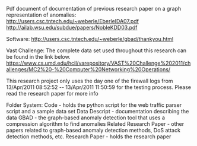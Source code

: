 Pdf document of documentation of previous research paper on a graph representation of anomalies:
http://users.csc.tntech.edu/~weberle/EberleIDA07.pdf
http://ailab.wsu.edu/subdue/papers/NobleKDD03.pdf

Software: 
http://users.csc.tntech.edu/~weberle/gbad/thankyou.html

Vast Challenge:
The complete data set used throughout this research can be found in the link below.
https://www.cs.umd.edu/hcil/varepository/VAST%20Challenge%202011/challenges/MC2%20-%20Computer%20Networking%20Operations/

This research project only uses the day one of the firewall logs from 13/Apr/2011 08:52:52 -- 13/Apr/2011 11:50:59 for the testing process. Please read the research paper for more info

Folder System:
Code - holds the python script for the web traffic parser script and a sample data set
Data Descript - documentation describing the data
GBAD - the graph-based anomaly detection tool that uses a compression algorithm to find anomalies
Related Research Paper - other papers related to graph-based anomaly detection methods, DoS attack detection methods, etc.
Research Paper - holds the research paper
